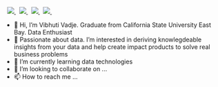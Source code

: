 <p align="left"> 
<!--  <img src=https://komarev.com/ghpvc/?username=vibhutivadje alt=vibhutivadje/>  -->
 &nbsp; 
 
  
  <a href="https://www.linkedin.com/in/vibhutivadje/">
    <img src="https://img.shields.io/badge/Vibhuti-Vadje-blue?style=flat&logo=linkedin">
  </a> &nbsp; 

  
 <a href="https://medium.com/@vibhutivadje">
    <img src="https://img.shields.io/badge/-%40VibhutiVadje-black?style=flat&logo=medium">
  </a>&nbsp; 
  
   <a href="https://twitter.com/vibhutivadje">
    <img src="https://img.shields.io/twitter/url?label=vibhuti%20vadje&style=social&url=https%3A%2F%2Ftwitter.com%2Flaxmikantpandha">
  </a>&nbsp; 
 
   
   <a href="https://www.youtube.com/channel/UCxGW3wUKTg6OqSeThSGx8dQ?view_as=subscriber">
    <img src="https://img.shields.io/badge/-vibhuti%20vadje-red?style=flat&logo=youtube">
  </a> &nbsp; 

  
</p>

- 👋 Hi, I’m Vibhuti Vadje. Graduate from California State University East Bay. Data Enthusiast
- 👀 Passionate about data. I’m interested in deriving knowlegdeable insights from your data and help create impact products to solve real business problems
- 🌱 I’m currently learning data technologies
- 💞️ I’m looking to collaborate on ...
- 📫 How to reach me ...

<!---
vibhutivadje/vibhutivadje is a ✨ special ✨ repository because its `README.md` (this file) appears on your GitHub profile.
You can click the Preview link to take a look at your changes.
--->
